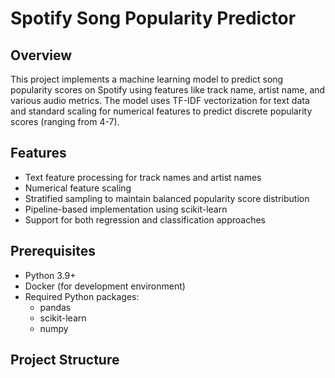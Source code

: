 # Spotify Song Popularity Predictor

## Overview
This project implements a machine learning model to predict song popularity scores on Spotify using features like track name, artist name, and various audio metrics. The model uses TF-IDF vectorization for text data and standard scaling for numerical features to predict discrete popularity scores (ranging from 4-7).

## Features
- Text feature processing for track names and artist names
- Numerical feature scaling
- Stratified sampling to maintain balanced popularity score distribution
- Pipeline-based implementation using scikit-learn
- Support for both regression and classification approaches

## Prerequisites
- Python 3.9+
- Docker (for development environment)
- Required Python packages:
  - pandas
  - scikit-learn
  - numpy

## Project Structure
